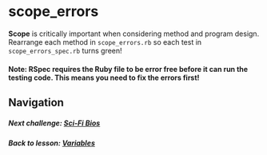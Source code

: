 # scope_errors
**Scope** is critically important when considering method and program design. Rearrange each method in `scope_errors.rb` so each test in `scope_errors_spec.rb` turns green!  

#### Note: RSpec requires the Ruby file to be error free before it can run the testing code. This means you need to fix the errors first!    

## Navigation  
##### Next challenge: [Sci-Fi Bios](https://github.com/Coderdotnew/intro_web_apps_acp/tree/master/02_class/02_variables/code/03_sci_fi_bios)  
##### Back to lesson: [Variables](https://github.com/Coderdotnew/intro_web_apps_acp/tree/master/02_class/02_variables)